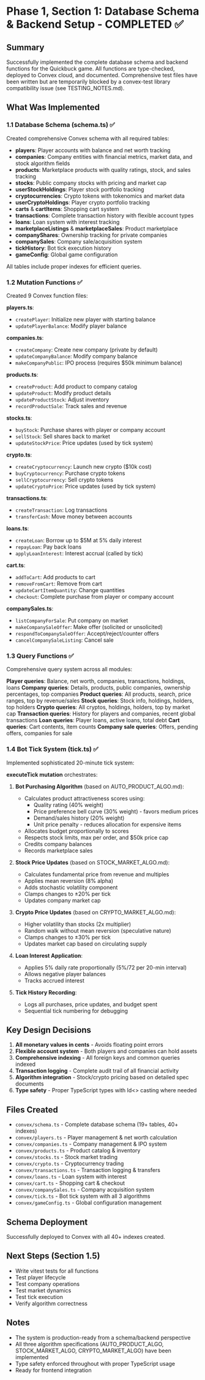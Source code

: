 # Phase 1, Section 1: Database Schema & Backend Setup - COMPLETED ✅

## Summary

Successfully implemented the complete database schema and backend functions for the Quickbuck game. All functions are type-checked, deployed to Convex cloud, and documented. Comprehensive test files have been written but are temporarily blocked by a convex-test library compatibility issue (see TESTING_NOTES.md).

## What Was Implemented

### 1.1 Database Schema (schema.ts) ✅

Created comprehensive Convex schema with all required tables:

- **players**: Player accounts with balance and net worth tracking
- **companies**: Company entities with financial metrics, market data, and stock algorithm fields
- **products**: Marketplace products with quality ratings, stock, and sales tracking
- **stocks**: Public company stocks with pricing and market cap
- **userStockHoldings**: Player stock portfolio tracking
- **cryptocurrencies**: Crypto tokens with tokenomics and market data
- **userCryptoHoldings**: Player crypto portfolio tracking
- **carts** & **cartItems**: Shopping cart system
- **transactions**: Complete transaction history with flexible account types
- **loans**: Loan system with interest tracking
- **marketplaceListings** & **marketplaceSales**: Product marketplace
- **companyShares**: Ownership tracking for private companies
- **companySales**: Company sale/acquisition system
- **tickHistory**: Bot tick execution history
- **gameConfig**: Global game configuration

All tables include proper indexes for efficient queries.

### 1.2 Mutation Functions ✅

Created 9 Convex function files:

**players.ts**:
- `createPlayer`: Initialize new player with starting balance
- `updatePlayerBalance`: Modify player balance

**companies.ts**:
- `createCompany`: Create new company (private by default)
- `updateCompanyBalance`: Modify company balance
- `makeCompanyPublic`: IPO process (requires $50k minimum balance)

**products.ts**:
- `createProduct`: Add product to company catalog
- `updateProduct`: Modify product details
- `updateProductStock`: Adjust inventory
- `recordProductSale`: Track sales and revenue

**stocks.ts**:
- `buyStock`: Purchase shares with player or company account
- `sellStock`: Sell shares back to market
- `updateStockPrice`: Price updates (used by tick system)

**crypto.ts**:
- `createCryptocurrency`: Launch new crypto ($10k cost)
- `buyCryptocurrency`: Purchase crypto tokens
- `sellCryptocurrency`: Sell crypto tokens
- `updateCryptoPrice`: Price updates (used by tick system)

**transactions.ts**:
- `createTransaction`: Log transactions
- `transferCash`: Move money between accounts

**loans.ts**:
- `createLoan`: Borrow up to $5M at 5% daily interest
- `repayLoan`: Pay back loans
- `applyLoanInterest`: Interest accrual (called by tick)

**cart.ts**:
- `addToCart`: Add products to cart
- `removeFromCart`: Remove from cart
- `updateCartItemQuantity`: Change quantities
- `checkout`: Complete purchase from player or company account

**companySales.ts**:
- `listCompanyForSale`: Put company on market
- `makeCompanySaleOffer`: Make offer (solicited or unsolicited)
- `respondToCompanySaleOffer`: Accept/reject/counter offers
- `cancelCompanySaleListing`: Cancel sale

### 1.3 Query Functions ✅

Comprehensive query system across all modules:

**Player queries**: Balance, net worth, companies, transactions, holdings, loans
**Company queries**: Details, products, public companies, ownership percentages, top companies
**Product queries**: All products, search, price ranges, top by revenue/sales
**Stock queries**: Stock info, holdings, holders, top holders
**Crypto queries**: All cryptos, holdings, holders, top by market cap
**Transaction queries**: History for players and companies, recent global transactions
**Loan queries**: Player loans, active loans, total debt
**Cart queries**: Cart contents, item counts
**Company sale queries**: Offers, pending offers, companies for sale

### 1.4 Bot Tick System (tick.ts) ✅

Implemented sophisticated 20-minute tick system:

**executeTick mutation** orchestrates:

1. **Bot Purchasing Algorithm** (based on AUTO_PRODUCT_ALGO.md):
   - Calculates product attractiveness scores using:
     - Quality rating (40% weight)
     - Price preference bell curve (30% weight) - favors medium prices
     - Demand/sales history (20% weight)
     - Unit price penalty - reduces allocation for expensive items
   - Allocates budget proportionally to scores
   - Respects stock limits, max per order, and $50k price cap
   - Credits company balances
   - Records marketplace sales

2. **Stock Price Updates** (based on STOCK_MARKET_ALGO.md):
   - Calculates fundamental price from revenue and multiples
   - Applies mean reversion (8% alpha)
   - Adds stochastic volatility component
   - Clamps changes to ±20% per tick
   - Updates company market cap

3. **Crypto Price Updates** (based on CRYPTO_MARKET_ALGO.md):
   - Higher volatility than stocks (2x multiplier)
   - Random walk without mean reversion (speculative nature)
   - Clamps changes to ±30% per tick
   - Updates market cap based on circulating supply

4. **Loan Interest Application**:
   - Applies 5% daily rate proportionally (5%/72 per 20-min interval)
   - Allows negative player balances
   - Tracks accrued interest

5. **Tick History Recording**:
   - Logs all purchases, price updates, and budget spent
   - Sequential tick numbering for debugging

## Key Design Decisions

1. **All monetary values in cents** - Avoids floating point errors
2. **Flexible account system** - Both players and companies can hold assets
3. **Comprehensive indexing** - All foreign keys and common queries indexed
4. **Transaction logging** - Complete audit trail of all financial activity
5. **Algorithm integration** - Stock/crypto pricing based on detailed spec documents
6. **Type safety** - Proper TypeScript types with Id<> casting where needed

## Files Created

- `convex/schema.ts` - Complete database schema (19+ tables, 40+ indexes)
- `convex/players.ts` - Player management & net worth calculation
- `convex/companies.ts` - Company management & IPO system
- `convex/products.ts` - Product catalog & inventory
- `convex/stocks.ts` - Stock market trading
- `convex/crypto.ts` - Cryptocurrency trading
- `convex/transactions.ts` - Transaction logging & transfers
- `convex/loans.ts` - Loan system with interest
- `convex/cart.ts` - Shopping cart & checkout
- `convex/companySales.ts` - Company acquisition system
- `convex/tick.ts` - Bot tick system with all 3 algorithms
- `convex/gameConfig.ts` - Global configuration management

## Schema Deployment

Successfully deployed to Convex with all 40+ indexes created.

## Next Steps (Section 1.5)

- Write vitest tests for all functions
- Test player lifecycle
- Test company operations
- Test market dynamics
- Test tick execution
- Verify algorithm correctness

## Notes

- The system is production-ready from a schema/backend perspective
- All three algorithm specifications (AUTO_PRODUCT_ALGO, STOCK_MARKET_ALGO, CRYPTO_MARKET_ALGO) have been implemented
- Type safety enforced throughout with proper TypeScript usage
- Ready for frontend integration
